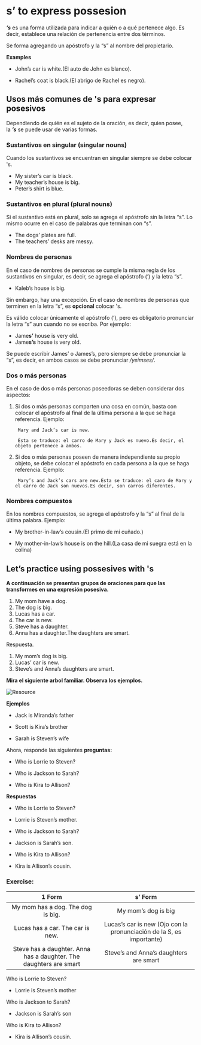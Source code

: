 # s’ to express possesion

***’s*** es una forma utilizada para indicar a quién o a qué pertenece algo. Es decir, establece una relación de pertenencia entre dos términos.

Se forma agregando un apóstrofo y la “s” al nombre del propietario.

**Examples**

* John’s car is white.(El auto de John es blanco).

* Rachel’s coat is black.(El abrigo de Rachel es negro).

## Usos más comunes de 's para expresar posesivos

Dependiendo de quién es el sujeto de la oración, es decir, quien posee, la ***’s*** se puede usar de varias formas.

### Sustantivos en singular (singular nouns)

Cuando los sustantivos se encuentran en singular siempre se debe colocar 's.

* My sister’s car is black.
* My teacher’s house is big.
* Peter’s shirt is blue.

### Sustantivos en plural (plural nouns)

Si el sustantivo está en plural, solo se agrega el apóstrofo sin la letra “s”. Lo mismo ocurre en el caso de palabras que terminan con “s”.

* The dogs’ plates are full.
* The teachers’ desks are messy.

### Nombres de personas

En el caso de nombres de personas se cumple la misma regla de los sustantivos en singular, es decir, se agrega el apóstrofo (’) y la letra “s”.

* Kaleb’s house is big.

Sin embargo, hay una excepción. En el caso de nombres de personas que terminen en la letra “s”, es **opcional** colocar 's.

Es válido colocar únicamente el apóstrofo (’), pero es obligatorio pronunciar la letra “s” aun cuando no se escriba. Por ejemplo:

* Jame**s’** house is very old.
* Jame**s’s** house is very old.

Se puede escribir James’ o James’s, pero siempre se debe pronunciar la “s”, es decir, en ambos casos se debe pronunciar */yeimses/*.

### Dos o más personas

En el caso de dos o más personas poseedoras se deben considerar dos aspectos:

1. Si dos o más personas comparten una cosa en común, basta con colocar el apóstrofo al final de la última persona a la que se haga referencia. Ejemplo:
    
        Mary and Jack’s car is new.
        
        Esta se traduce: el carro de Mary y Jack es nuevo.Es decir, el objeto pertenece a ambos.
    
2. Si dos o más personas poseen de manera independiente su propio objeto, se debe colocar el apóstrofo en cada persona a la que se haga referencia. Ejemplo:
    
        Mary’s and Jack’s cars are new.Esta se traduce: el caro de Mary y el carro de Jack son nuevos.Es decir, son carros diferentes.
        

### Nombres compuestos

En los nombres compuestos, se agrega el apóstrofo y la “s” al final de la última palabra. Ejemplo:

* My brother-in-law’s cousin.(El primo de mi cuñado.)

* My mother-in-law’s house is on the hill.(La casa de mi suegra está en la colina)

## Let’s practice using possesives with 's

**A continuación se presentan grupos de oraciones para que las transformes en una expresión posesiva.**

1. My mom have a dog.
2. The dog is big.
3. Lucas has a car.
4. The car is new.
5. Steve has a daughter.
6. Anna has a daughter.The daughters are smart.

Respuesta.

1. My mom’s dog is big.
2. Lucas’ car is new.
3. Steve’s and Anna’s daughters are smart.

**Mira el siguiente arbol familiar. Observa los ejemplos.**

![Resource](https://cdn.document360.io/da52b302-22aa-4a71-9908-ba18e68ffee7/Images/Documentation/Family%20tree.jpg)

**Ejemplos**

* Jack is Miranda’s father

* Scott is Kira’s brother

* Sarah is Steven’s wife

Ahora, responde las siguientes **preguntas:**

* Who is Lorrie to Steven?

* Who is Jackson to Sarah?

* Who is Kira to Allison?

**Respuestas**

* Who is Lorrie to Steven?

* Lorrie is Steven’s mother.

* Who is Jackson to Sarah?

* Jackson is Sarah’s son.

* Who is Kira to Allison?

* Kira is Allison’s cousin.

### Exercise:

|                               1 Form                               |                                s’ Form                                |
| :----------------------------------------------------------------: | :-------------------------------------------------------------------: |
|                 My mom has a dog. The dog is big.                  |                          My mom’s dog is big                          |
|                  Lucas has a car. The car is new.                  | Lucas’s car is new  (Ojo con la pronunciación de la S, es importante) |
| Steve has a daughter. Anna has a daughter. The daughters are smart |                Steve’s and Anna’s daughters are smart                 |

Who is Lorrie to Steven? 

* Lorrie is Steven’s mother

Who is Jackson to Sarah? 

* Jackson is Sarah’s son

Who is Kira to Allison?

* Kira is Allison’s cousin.